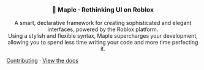 <!--
  Ensure the logo has been completed and affixed to the top of the README.md document within ~1 week, preparing for alpha release.
  Include information on what makes Maple a superior choice - what is unique about Maple compared to e.g. Roact?
-->

<h3 align="center">
  🍁 Maple · Rethinking UI on Roblox
</h3>

<p align="center">
  A smart, declarative framework for creating sophisticated and elegant interfaces, powered by the Roblox platform. <br /> 
  Using a stylish and flexible syntax, Maple supercharges your development, allowing you to spend 
  less time writing your code and more time perfecting it. <br />
  
  <a href="https://github.com/mobiusdevs/maple-design/pulls">Contributing</a> · <a href="https://mobiusdevs.github.io/maple">View the docs</a>
</p>
